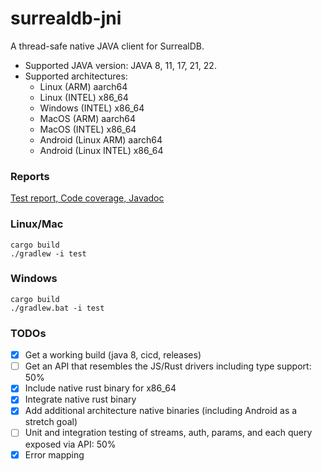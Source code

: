 # surrealdb-jni

A thread-safe native JAVA client for SurrealDB.

- Supported JAVA version: JAVA 8, 11, 17, 21, 22.
- Supported architectures:
    - Linux (ARM) aarch64
    - Linux (INTEL) x86_64
    - Windows (INTEL) x86_64
    - MacOS (ARM) aarch64
    - MacOS (INTEL) x86_64
    - Android (Linux ARM) aarch64
    - Android (Linux INTEL) x86_64

### Reports

[Test report, Code coverage, Javadoc](https://emmanuel-keller.github.io/surrealdb-jni/)

### Linux/Mac

```shell
cargo build
./gradlew -i test
```

### Windows

```shell
cargo build
./gradlew.bat -i test
```

### TODOs

- [x] Get a working build (java 8, cicd, releases)
- [ ] Get an API that resembles the JS/Rust drivers including type support: 50%
- [x] Include native rust binary for x86_64
- [x] Integrate native rust binary
- [x] Add additional architecture native binaries (including Android as a stretch goal)
- [ ] Unit and integration testing of streams, auth, params, and each query exposed via API: 50%
- [x] Error mapping